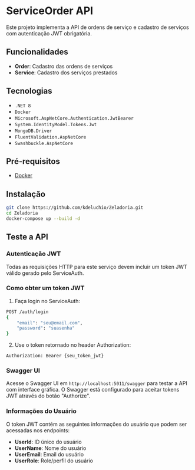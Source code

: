 # ServiceOrder API

Este projeto implementa a API de ordens de serviço e cadastro de serviços com autenticação JWT obrigatória.

## Funcionalidades

- **Order**: Cadastro das ordens de serviços
- **Service**: Cadastro dos serviços prestados

## Tecnologias

- `.NET 8`
- `Docker`
- `Microsoft.AspNetCore.Authentication.JwtBearer`
- `System.IdentityModel.Tokens.Jwt`
- `MongoDB.Driver`
- `FluentValidation.AspNetCore`
- `Swashbuckle.AspNetCore`

## Pré-requisitos

- [Docker](https://www.docker.com/)

## Instalação

```bash
git clone https://github.com/kdeluchio/Zeladoria.git 
cd Zeladoria
docker-compose up --build -d 
```

## Teste a API

### Autenticação JWT

Todas as requisições HTTP para este serviço devem incluir um token JWT válido gerado pelo ServiceAuth.

### Como obter um token JWT

1. Faça login no ServiceAuth:
```bash
POST /auth/login
{
    "email": "seu@email.com",
    "password": "suasenha"
}
```

2. Use o token retornado no header Authorization:
```
Authorization: Bearer {seu_token_jwt}
```

### Swagger UI

Acesse o Swagger UI em `http://localhost:5011/swagger` para testar a API com interface gráfica. O Swagger está configurado para aceitar tokens JWT através do botão "Authorize".

### Informações do Usuário

O token JWT contém as seguintes informações do usuário que podem ser acessadas nos endpoints:

- **UserId**: ID único do usuário
- **UserName**: Nome do usuário
- **UserEmail**: Email do usuário
- **UserRole**: Role/perfil do usuário
